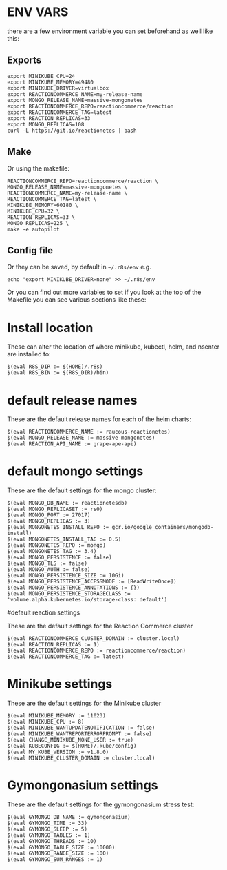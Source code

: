 # ENV VARS

there are a few environment variable you can set beforehand as well like
this:

## Exports

```
export MINIKUBE_CPU=24
export MINIKUBE_MEMORY=49480
export MINIKUBE_DRIVER=virtualbox
export REACTIONCOMMERCE_NAME=my-release-name
export MONGO_RELEASE_NAME=massive-mongonetes
export REACTIONCOMMERCE_REPO=reactioncommerce/reaction
export REACTIONCOMMERCE_TAG=latest
export REACTION_REPLICAS=33
export MONGO_REPLICAS=108
curl -L https://git.io/reactionetes | bash
```

## Make

 Or using the makefile:

```
REACTIONCOMMERCE_REPO=reactioncommerce/reaction \
MONGO_RELEASE_NAME=massive-mongonetes \
REACTIONCOMMERCE_NAME=my-release-name \
REACTIONCOMMERCE_TAG=latest \
MINIKUBE_MEMORY=60180 \
MINIKUBE_CPU=32 \
REACTION_REPLICAS=33 \
MONGO_REPLICAS=225 \
make -e autopilot
```

## Config file

Or they can be saved, by default in `~/.r8s/env` e.g.

```
echo "export MINIKUBE_DRIVER=none" >> ~/.r8s/env
```

Or you can find out more variables to set if you look at the top of the Makefile you can see various
sections like these:

# Install location

These can alter the location of where minikube, kubectl, helm, and
nsenter are installed to:

```
$(eval R8S_DIR := $(HOME)/.r8s)
$(eval R8S_BIN := $(R8S_DIR)/bin)
```

# default release names

These are the default release names for each of the helm charts:

```
$(eval REACTIONCOMMERCE_NAME := raucous-reactionetes)
$(eval MONGO_RELEASE_NAME := massive-mongonetes)
$(eval REACTION_API_NAME := grape-ape-api)
```

# default mongo settings

These are the default settings for the mongo cluster:

```
$(eval MONGO_DB_NAME := reactionetesdb)
$(eval MONGO_REPLICASET := rs0)
$(eval MONGO_PORT := 27017)
$(eval MONGO_REPLICAS := 3)
$(eval MONGONETES_INSTALL_REPO := gcr.io/google_containers/mongodb-install)
$(eval MONGONETES_INSTALL_TAG := 0.5)
$(eval MONGONETES_REPO := mongo)
$(eval MONGONETES_TAG := 3.4)
$(eval MONGO_PERSISTENCE := false)
$(eval MONGO_TLS := false)
$(eval MONGO_AUTH := false)
$(eval MONGO_PERSISTENCE_SIZE := 10Gi)
$(eval MONGO_PERSISTENCE_ACCESSMODE := [ReadWriteOnce])
$(eval MONGO_PERSISTENCE_ANNOTATIONS := {})
$(eval MONGO_PERSISTENCE_STORAGECLASS := 'volume.alpha.kubernetes.io/storage-class: default')
```

#default reaction settings

These are the default settings for the Reaction Commerce cluster

```
$(eval REACTIONCOMMERCE_CLUSTER_DOMAIN := cluster.local)
$(eval REACTION_REPLICAS := 1)
$(eval REACTIONCOMMERCE_REPO := reactioncommerce/reaction)
$(eval REACTIONCOMMERCE_TAG := latest)
```

# Minikube settings

These are the default settings for the Minikube cluster

```
$(eval MINIKUBE_MEMORY := 11023)
$(eval MINIKUBE_CPU := 8)
$(eval MINIKUBE_WANTUPDATENOTIFICATION := false)
$(eval MINIKUBE_WANTREPORTERRORPROMPT := false)
$(eval CHANGE_MINIKUBE_NONE_USER := true)
$(eval KUBECONFIG := $(HOME)/.kube/config)
$(eval MY_KUBE_VERSION := v1.8.0)
$(eval MINIKUBE_CLUSTER_DOMAIN := cluster.local)
```

# Gymongonasium settings

These are the default settings for the gymongonasium stress test:

```
$(eval GYMONGO_DB_NAME := gymongonasium)
$(eval GYMONGO_TIME := 33)
$(eval GYMONGO_SLEEP := 5)
$(eval GYMONGO_TABLES := 1)
$(eval GYMONGO_THREADS := 10)
$(eval GYMONGO_TABLE_SIZE := 10000)
$(eval GYMONGO_RANGE_SIZE := 100)
$(eval GYMONGO_SUM_RANGES := 1)
```
